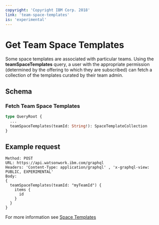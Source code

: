 ```yaml
---
copyright: 'Copyright IBM Corp. 2018'
link: 'team-space-templates'
is: 'experimental'
---
```


# Get Team Space Templates

Some space templates are associated with particular teams. 
Using the **teamSpaceTemplates** query, a user with the appropriate permission (determined by the offering to which they are subscribed) can fetch a collection of the templates curated by their team admin.

## Schema

### Fetch Team Space Templates

```graphql
type QueryRoot {
  ...
  teamSpaceTemplates(teamId: String!): SpaceTemplateCollection
}
```

## Example request

~~~~
Method: POST
URL: https://api.watsonwork.ibm.com/graphql
Headers: 'Content-Type: application/graphql' , 'x-graphql-view: PUBLIC, EXPERIMENTAL'
Body:
{
  teamSpaceTemplates(teamId: "myTeamId") {
    items {
      id
    }
  }
}
~~~~

For more information see [Space Templates](../guides/V1_space_template_main.md)
